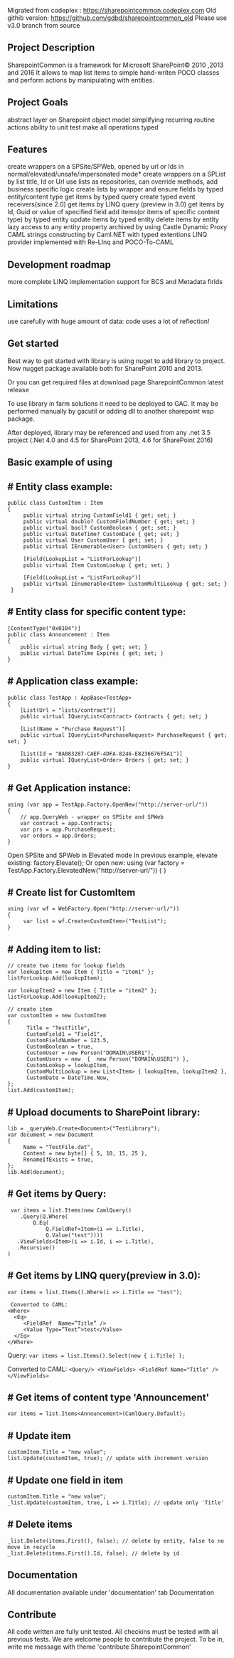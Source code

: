 Migrated from codeplex : https://sharepointcommon.codeplex.com
Old githib version: https://github.com/gdbd/sharepointcommon_old
Please use v3.0 branch from source

## Project Description 

SharepointCommon is a framework for Microsoft SharePoint© 2010 ,2013 and 2016
It allows to map list items to simple hand-writen POCO classes and perform actions by manipulating with entities.
 
## Project Goals
abstract layer on Sharepoint object model 
simplifying recurring routine actions 
ability to unit test 
make all operations typed

## Features
create wrappers on a SPSite/SPWeb, opened by url or Ids in normal/elevated/unsafe/impersonated mode* 
create wrappers on a SPList by list title, Id or Url 
use lists as repositories, can override methods, add business specific logic 
create lists by wrapper and ensure fields by typed entity/content type 
get items by typed query 
create typed event receivers(since 2.0) 
get items by LINQ query (preview in 3.0) 
get items by Id, Guid or value of specified field 
add items(or items of specific content type) by typed entity 
update items by typed entity 
delete items by entity 
lazy access to any entity property archived by using  Castle Dynamic Proxy 
CAML strings constructing by Caml.NET with typed extentions 
LINQ provider implemented with Re-LInq and POCO-To-CAML

## Development roadmap
more complete LINQ implementation 
support for BCS and Metadata firlds

## Limitations
use carefully with huge amount of data: code uses a lot of reflection! 

## Get started
Best way to get started with library is using nuget to add library to project. Now nugget package available both for SharePoint 2010 and 2013.

 Or you can get required files at download page  SharepointCommon latest release

 To use library in farm solutions it need to be deployed to GAC. It may be performed manually by gacutil or adding dll to another sharepoint wsp package.

 After deployed, library may be referenced and used from any .net 3.5 project (.Net 4.0 and 4.5 for SharePoint 2013, 4.6 for SharePoint 2016)

## Basic example of using

## # Entity class example:

    public class CustomItem : Item
    {
         public virtual string CustomField1 { get; set; }
         public virtual double? CustomFieldNumber { get; set; }
         public virtual bool? CustomBoolean { get; set; }
         public virtual DateTime? CustomDate { get; set; }
         public virtual User CustomUser { get; set; }
         public virtual IEnumerable<User> CustomUsers { get; set; }

         [Field(LookupList = "ListForLookup")]
         public virtual Item CustomLookup { get; set; }

         [Field(LookupList = "ListForLookup")]
         public virtual IEnumerable<Item> CustomMultiLookup { get; set; }
     }



## # Entity class for specific content type:

    [ContentType("0x0104")]
    public class Announcement : Item
    {
        public virtual string Body { get; set; }
        public virtual DateTime Expires { get; set; }
    }


## # Application class example:

    public class TestApp : AppBase<TestApp>
    {
        [List(Url = "lists/contract")]
        public virtual IQueryList<Contract> Contracts { get; set; }

        [List(Name = "Purchase Request")]
        public virtual IQueryList<PurchaseRequest> PurchaseRequest { get; set; }

        [List(Id = "8A083287-CAEF-4DFA-8246-E8236676F5A1")]
        public virtual IQueryList<Order> Orders { get; set; }
    }



## # Get Application instance:

	using (var app = TestApp.Factory.OpenNew("http://server-url/"))
	{
		// app.QueryWeb - wrapper on SPSite and SPWeb
		var contract = app.Contracts;
		var prs = app.PurchaseRequest;
		var orders = app.Orders;
	}


Open SPSite and SPWeb in Elevated mode
In previous example, elevate existing: factory.Elevate(); 
 Or open new:
	using (var factory = TestApp.Factory.ElevatedNew("http://server-url/")) { }


## # Create list for CustomItem 

	using (var wf = WebFactory.Open("http://server-url/"))
	{
		 var list = wf.Create<CustomItem>("TestList");
	}


## # Adding item to list:

	// create two items for lookup fields
	var lookupItem = new Item { Title = "item1" };
	listForLookup.Add(lookupItem);

	var lookupItem2 = new Item { Title = "item2" };
	listForLookup.Add(lookupItem2);

	// create item
	var customItem = new CustomItem
	{
		  Title = "TestTitle",
		  CustomField1 = "Field1",
		  CustomFieldNumber = 123.5,
		  CustomBoolean = true,
		  CustomUser = new Person("DOMAIN\USER1"),
		  CustomUsers = new  {  new Person("DOMAIN\USER1") },
		  CustomLookup = lookupItem,
		  CustomMultiLookup = new List<Item> { lookupItem, lookupItem2 },
		  CustomDate = DateTime.Now,
	};
	list.Add(customItem);


## # Upload documents to SharePoint library:

	lib = _queryWeb.Create<Document>("TestLibrary");
	var document = new Document
	{
		 Name = "TestFile.dat",
		 Content = new byte[] { 5, 10, 15, 25 },
		 RenameIfExists = true,
	};
	lib.Add(document);


## # Get items by Query:

	 var items = list.Items(new CamlQuery()
		.Query(Q.Where(
			Q.Eq(
				Q.FieldRef<Item>(i => i.Title), 
				Q.Value("test"))))
	   .ViewFields<Item>(i => i.Id, i => i.Title),
	   .Recursive()
	)


## # Get items by LINQ query(preview in 3.0):

	var items = list.Items().Where(i => i.Title == "test");

	 Converted to CAML:
	<Where>
	  <Eq>     
		 <FieldRef  Name=”Title” /> 
		 <Value Type=”Text”>test</Value>
	  </Eq>
	</Where>
	
 Query:
        `var items = list.Items().Select(new { i.Title} );`

 Converted to CAML:
        `<Query/>
         <ViewFields>
             <FieldRef Name="Title" />
         </ViewFields>`

## # Get items of content type 'Announcement'
	var items = list.Items<Announcement>(CamlQuery.Default);


## # Update item
	customItem.Title = "new value";            
	list.Update(customItem, true); // update with increment version


## # Update one field in item
	customItem.Title = "new value";
	_list.Update(customItem, true, i => i.Title); // update only 'Title'


## # Delete items
	_list.Delete(items.First(), false); // delete by entity, false to no move in recycle
	_list.Delete(items.First().Id, false); // delete by id



## Documentation
All documentation available under 'documentation' tab  Documentation


## Contribute
All code written are fully unit tested. All checkins must be tested with all previous tests.
 We are welcome people to contribute the project. To be in, write me message with theme 'contribute SharepointCommon'
